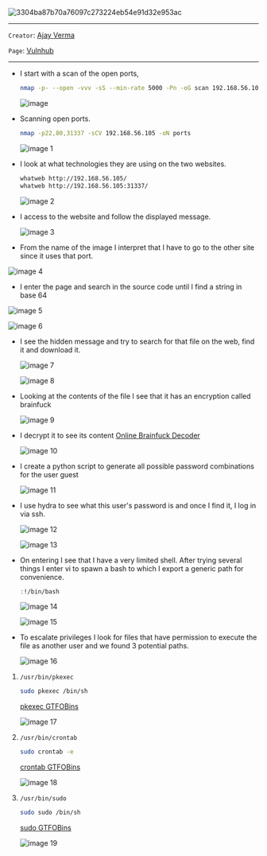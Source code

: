 
![3304ba87b70a76097c273224eb54e91d32e953ac](https://github.com/user-attachments/assets/7a56e4de-d32e-4f0f-9c17-bb343d74fd08)

---



`Creator`:  [Ajay Verma](https://www.vulnhub.com/author/ajay-verma,598/)

`Page`: [Vulnhub](https://www.vulnhub.com/)


---

- I start with a scan of the open ports,
    
    ```bash
    nmap -p- --open -vvv -sS --min-rate 5000 -Pn -oG scan 192.168.56.105 -oG scan
    ```
    
    ![image](https://github.com/user-attachments/assets/e26108e8-b66e-426b-a50f-7b6fd3074e40)

    
- Scanning open ports.
    
    ```bash
    nmap -p22,80,31337 -sCV 192.168.56.105 -oN ports
    ```
    
    ![image 1](https://github.com/user-attachments/assets/ac70dd5f-eb52-4578-a8e1-46798b9892d8)

    

- I look at what technologies they are using on the two websites.
    
    ```bash
    whatweb http://192.168.56.105/
    whatweb http://192.168.56.105:31337/
    ```
    
    ![image 2](https://github.com/user-attachments/assets/51015b51-9115-46b6-bb9b-d1f5e2aaaae6)

    

- I access to the website and follow the displayed message.
    
    ![image 3](https://github.com/user-attachments/assets/c1a921f6-a95c-498c-a603-ae7d0ee70aaa)

    
- From the name of the image I interpret that I have to go to the other site since it uses that port.

![image 4](https://github.com/user-attachments/assets/fadba88d-4de9-47bf-b4d3-a9ab5b3ccba7)


- I enter the page and search in the source code until I find a string in base 64

![image 5](https://github.com/user-attachments/assets/64a795a3-ab58-46b6-bea0-d66921fb7085)


![image 6](https://github.com/user-attachments/assets/7609cf99-fac3-4732-b968-99965ac57613)


- I see the hidden message and try to search for that file on the web, find it and download it.
    
    ![image 7](https://github.com/user-attachments/assets/eacf3101-5b33-4baf-bcbb-125e63430417)

    
    ![image 8](https://github.com/user-attachments/assets/9b36cfa8-d6ea-41ed-937f-364e78e553e0)

    

- Looking at the contents of the file I see that it has an encryption called brainfuck
    
    ![image 9](https://github.com/user-attachments/assets/64ba1b20-ccb4-47d8-b4f5-5f3ac1c812a5)

    

- I decrypt it to see its content
    [Online Brainfuck Decoder](https://md5decrypt.net/en/Brainfuck-translator/)
    
    ![image 10](https://github.com/user-attachments/assets/16fda429-5fd6-4ee5-9d26-ccb10a73abe7)

    
- I create a python script to generate all possible password combinations for the user guest
    
    ![image 11](https://github.com/user-attachments/assets/f5203b8d-ff01-4450-9ee7-a6e0b942fb58)

    

- I use hydra to see what this user's password is and once I find it, I log in via ssh.
    
    ![image 12](https://github.com/user-attachments/assets/0a0dd98b-f728-4690-a697-9108ef70bdc2)

    
    ![image 13](https://github.com/user-attachments/assets/16722215-1805-4860-97e2-3d8b17605942)

    

- On entering I see that I have a very limited shell. After trying several things I enter vi to spawn a bash to which I export a generic path for convenience.
    
    ```bash
    :!/bin/bash
    ```
    
    ![image 14](https://github.com/user-attachments/assets/b664074a-aa42-41c5-9657-b5d60307b598)

    
    ![image 15](https://github.com/user-attachments/assets/d44fae6a-58d9-401a-bdc9-d7c625c03f6b)

    
- To escalate privileges I look for files that have permission to execute the file as another user and we found 3 potential paths.
    
    ![image 16](https://github.com/user-attachments/assets/f8f229fd-c69d-4942-8d3f-e56eb6ef37d8)

    

1. `/usr/bin/pkexec`
    
    ```bash
    sudo pkexec /bin/sh
    ```
    
    [pkexec  GTFOBins](https://gtfobins.github.io/gtfobins/pkexec/#sudo)
    
    ![image 17](https://github.com/user-attachments/assets/49a48bb4-6f80-48a0-8b04-dc0355acd1d9)

    
2. `/usr/bin/crontab`
    
    ```bash
    sudo crontab -e
    ```
    
    [crontab  GTFOBins](https://gtfobins.github.io/gtfobins/crontab/#sudo)
    
    ![image 18](https://github.com/user-attachments/assets/33049898-2ebd-4b43-92f9-91da1729ee41)

    
3. `/usr/bin/sudo`
    
    ```bash
    sudo sudo /bin/sh
    ```
    
    [sudo  GTFOBins](https://gtfobins.github.io/gtfobins/sudo/#sudo)
    
    ![image 19](https://github.com/user-attachments/assets/bc841365-99ff-4608-a3f1-c278102b0919)
